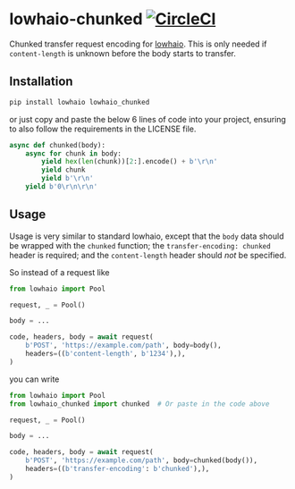 # lowhaio-chunked [![CircleCI](https://circleci.com/gh/michalc/lowhaio-chunked.svg?style=svg)](https://circleci.com/gh/michalc/lowhaio-chunked)

Chunked transfer request encoding for [lowhaio](https://github.com/michalc/lowhaio). This is only needed if `content-length` is unknown before the body starts to transfer.


## Installation

```bash
pip install lowhaio lowhaio_chunked
```

or just copy and paste the below 6 lines of code into your project, ensuring to also follow the requirements in the LICENSE file.

```python
async def chunked(body):
    async for chunk in body:
        yield hex(len(chunk))[2:].encode() + b'\r\n'
        yield chunk
        yield b'\r\n'
    yield b'0\r\n\r\n'
```


## Usage

Usage is very similar to standard lowhaio, except that the `body` data should be wrapped with the `chunked` function; the `transfer-encoding: chunked` header is required; and the `content-length` header should _not_ be specified.

So instead of a request like

```python
from lowhaio import Pool

request, _ = Pool()

body = ...

code, headers, body = await request(
    b'POST', 'https://example.com/path', body=body(),
    headers=((b'content-length', b'1234'),),
)
```

you can write

```python
from lowhaio import Pool
from lowhaio_chunked import chunked  # Or paste in the code above

request, _ = Pool()

body = ...

code, headers, body = await request(
    b'POST', 'https://example.com/path', body=chunked(body()),
    headers=((b'transfer-encoding': b'chunked'),),
)
```
